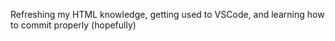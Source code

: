 Refreshing my HTML knowledge, getting used to VSCode, and learning how to commit properly (hopefully)